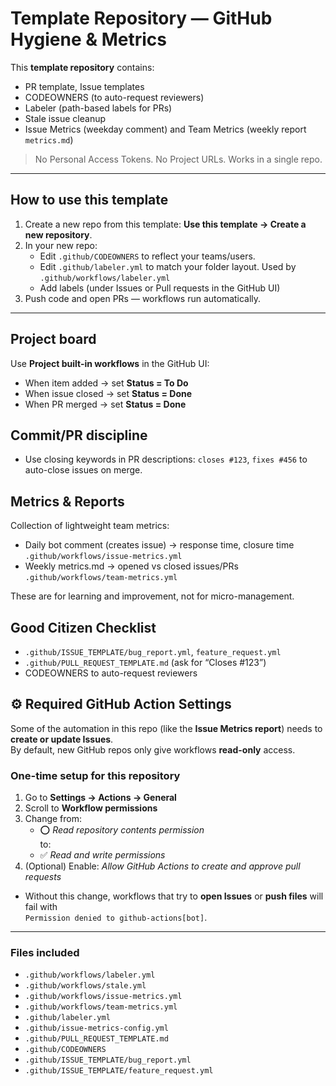 # Template Repository — GitHub Hygiene & Metrics

This **template repository** contains:
- PR template, Issue templates
- CODEOWNERS (to auto-request reviewers)
- Labeler (path-based labels for PRs)
- Stale issue cleanup
- Issue Metrics (weekday comment) and Team Metrics (weekly report `metrics.md`)

> No Personal Access Tokens. No Project URLs. Works in a single repo.

---
## How to use this template
1. Create a new repo from this template: **Use this template → Create a new repository**.
2. In your new repo:
   - Edit `.github/CODEOWNERS` to reflect your teams/users.
   - Edit `.github/labeler.yml` to match your folder layout. Used by `.github/workflows/labeler.yml`
   - Add labels (under Issues or Pull requests in the GitHub UI)
3. Push code and open PRs — workflows run automatically.
---

## Project board
Use **Project built-in workflows** in the GitHub UI:
- When item added → set **Status = To Do**
- When issue closed → set **Status = Done**
- When PR merged → set **Status = Done**

## Commit/PR discipline
- Use closing keywords in PR descriptions: `closes #123`, `fixes #456` to auto-close issues on merge.

## Metrics & Reports

Collection of lightweight team metrics:
- Daily bot comment (creates issue) → response time, closure time `.github/workflows/issue-metrics.yml`
- Weekly metrics.md → opened vs closed issues/PRs `.github/workflows/team-metrics.yml`

These are for learning and improvement, not for micro-management.

## Good Citizen Checklist  
- `.github/ISSUE_TEMPLATE/bug_report.yml`, `feature_request.yml`
- `.github/PULL_REQUEST_TEMPLATE.md` (ask for “Closes #123”)
- CODEOWNERS to auto-request reviewers

## ⚙️ Required GitHub Action Settings

Some of the automation in this repo (like the **Issue Metrics report**) needs to **create or update Issues**.  
By default, new GitHub repos only give workflows **read-only** access.

### One-time setup for this repository
1. Go to **Settings → Actions → General**  
2. Scroll to **Workflow permissions**  
3. Change from:
   - ⭕ *Read repository contents permission*  
   to:
   - ✅ *Read and write permissions*  
4. (Optional) Enable: *Allow GitHub Actions to create and approve pull requests*  

- Without this change, workflows that try to **open Issues** or **push files** will fail with  
  `Permission denied to github-actions[bot]`.

--- 
### Files included
- `.github/workflows/labeler.yml`
- `.github/workflows/stale.yml`
- `.github/workflows/issue-metrics.yml`
- `.github/workflows/team-metrics.yml`
- `.github/labeler.yml`
- `.github/issue-metrics-config.yml`
- `.github/PULL_REQUEST_TEMPLATE.md`
- `.github/CODEOWNERS`
- `.github/ISSUE_TEMPLATE/bug_report.yml`
- `.github/ISSUE_TEMPLATE/feature_request.yml`
